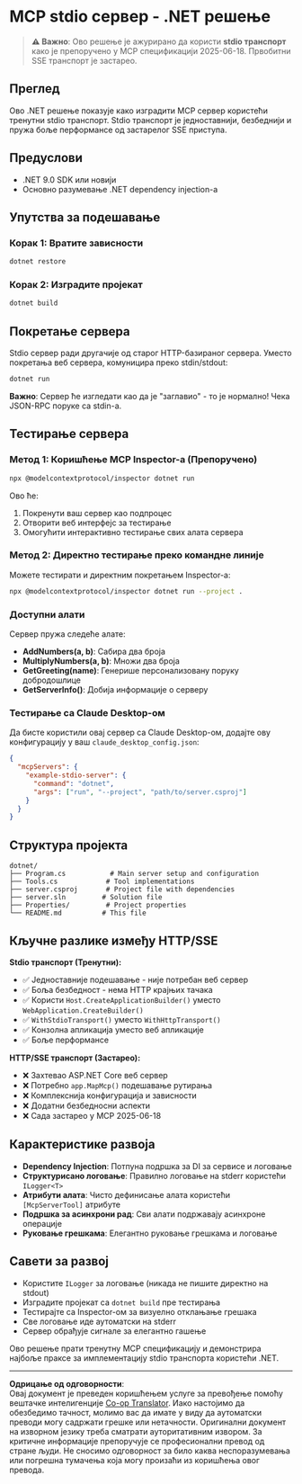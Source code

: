 <!--
CO_OP_TRANSLATOR_METADATA:
{
  "original_hash": "69372338676e01a2c97f42f70fdfbf42",
  "translation_date": "2025-08-26T20:26:04+00:00",
  "source_file": "03-GettingStarted/05-stdio-server/solution/dotnet/README.md",
  "language_code": "sr"
}
-->
# MCP stdio сервер - .NET решење

> **⚠️ Важно**: Ово решење је ажурирано да користи **stdio транспорт** како је препоручено у MCP спецификацији 2025-06-18. Првобитни SSE транспорт је застарео.

## Преглед

Ово .NET решење показује како изградити MCP сервер користећи тренутни stdio транспорт. Stdio транспорт је једноставнији, безбеднији и пружа боље перформансе од застарелог SSE приступа.

## Предуслови

- .NET 9.0 SDK или новији
- Основно разумевање .NET dependency injection-а

## Упутства за подешавање

### Корак 1: Вратите зависности

```bash
dotnet restore
```

### Корак 2: Изградите пројекат

```bash
dotnet build
```

## Покретање сервера

Stdio сервер ради другачије од старог HTTP-базираног сервера. Уместо покретања веб сервера, комуницира преко stdin/stdout:

```bash
dotnet run
```

**Важно**: Сервер ће изгледати као да је "заглавио" - то је нормално! Чека JSON-RPC поруке са stdin-а.

## Тестирање сервера

### Метод 1: Коришћење MCP Inspector-а (Препоручено)

```bash
npx @modelcontextprotocol/inspector dotnet run
```

Ово ће:
1. Покренути ваш сервер као подпроцес
2. Отворити веб интерфејс за тестирање
3. Омогућити интерактивно тестирање свих алата сервера

### Метод 2: Директно тестирање преко командне линије

Можете тестирати и директним покретањем Inspector-а:

```bash
npx @modelcontextprotocol/inspector dotnet run --project .
```

### Доступни алати

Сервер пружа следеће алате:

- **AddNumbers(a, b)**: Сабира два броја
- **MultiplyNumbers(a, b)**: Множи два броја  
- **GetGreeting(name)**: Генерише персонализовану поруку добродошлице
- **GetServerInfo()**: Добија информације о серверу

### Тестирање са Claude Desktop-ом

Да бисте користили овај сервер са Claude Desktop-ом, додајте ову конфигурацију у ваш `claude_desktop_config.json`:

```json
{
  "mcpServers": {
    "example-stdio-server": {
      "command": "dotnet",
      "args": ["run", "--project", "path/to/server.csproj"]
    }
  }
}
```

## Структура пројекта

```
dotnet/
├── Program.cs           # Main server setup and configuration
├── Tools.cs            # Tool implementations
├── server.csproj       # Project file with dependencies
├── server.sln         # Solution file
├── Properties/         # Project properties
└── README.md          # This file
```

## Кључне разлике између HTTP/SSE

**Stdio транспорт (Тренутни):**
- ✅ Једноставније подешавање - није потребан веб сервер
- ✅ Боља безбедност - нема HTTP крајњих тачака
- ✅ Користи `Host.CreateApplicationBuilder()` уместо `WebApplication.CreateBuilder()`
- ✅ `WithStdioTransport()` уместо `WithHttpTransport()`
- ✅ Конзолна апликација уместо веб апликације
- ✅ Боље перформансе

**HTTP/SSE транспорт (Застарео):**
- ❌ Захтевао ASP.NET Core веб сервер
- ❌ Потребно `app.MapMcp()` подешавање рутирања
- ❌ Комплекснија конфигурација и зависности
- ❌ Додатни безбедносни аспекти
- ❌ Сада застарео у MCP 2025-06-18

## Карактеристике развоја

- **Dependency Injection**: Потпуна подршка за DI за сервисе и логовање
- **Структурисано логовање**: Правилно логовање на stderr користећи `ILogger<T>`
- **Атрибути алата**: Чисто дефинисање алата користећи `[McpServerTool]` атрибуте
- **Подршка за асинхрони рад**: Сви алати подржавају асинхроне операције
- **Руковање грешкама**: Елегантно руковање грешкама и логовање

## Савети за развој

- Користите `ILogger` за логовање (никада не пишите директно на stdout)
- Изградите пројекат са `dotnet build` пре тестирања
- Тестирајте са Inspector-ом за визуелно отклањање грешака
- Све логовање иде аутоматски на stderr
- Сервер обрађује сигнале за елегантно гашење

Ово решење прати тренутну MCP спецификацију и демонстрира најбоље праксе за имплементацију stdio транспорта користећи .NET.

---

**Одрицање од одговорности**:  
Овај документ је преведен коришћењем услуге за превођење помоћу вештачке интелигенције [Co-op Translator](https://github.com/Azure/co-op-translator). Иако настојимо да обезбедимо тачност, молимо вас да имате у виду да аутоматски преводи могу садржати грешке или нетачности. Оригинални документ на изворном језику треба сматрати ауторитативним извором. За критичне информације препоручује се професионални превод од стране људи. Не сносимо одговорност за било каква неспоразумевања или погрешна тумачења која могу произаћи из коришћења овог превода.
